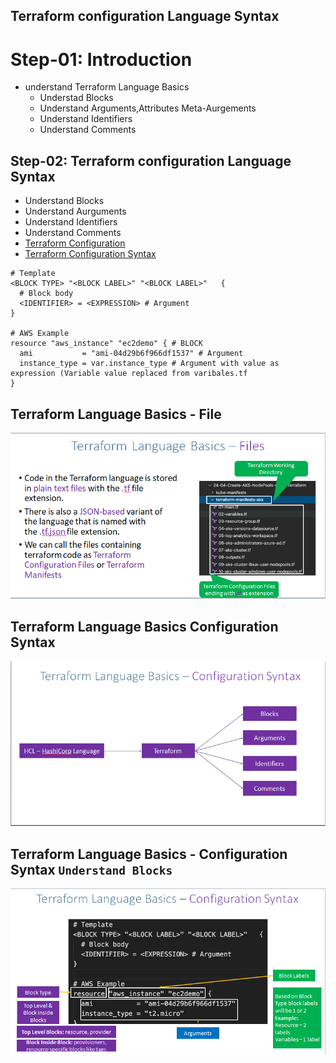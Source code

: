 ## Terraform configuration Language Syntax

# Step-01: Introduction
- understand Terraform Language Basics
    - Understad Blocks
    - Understand Arguments,Attributes Meta-Aurgements
    - Understand Identifiers
    - Understand Comments
## Step-02: Terraform configuration Language Syntax
- Understand Blocks
- Understand Aurguments
- Understand Identifiers
- Understand Comments
- [Terraform Configuration](https://www.terraform.io/docs/configuration/index.html)
- [Terraform Configuration Syntax](https://www.terraform.io/docs/configuration/syntax.html)

```t
# Template
<BLOCK TYPE> "<BLOCK LABEL>" "<BLOCK LABEL>"   {
  # Block body
  <IDENTIFIER> = <EXPRESSION> # Argument
}

# AWS Example
resource "aws_instance" "ec2demo" { # BLOCK
  ami           = "ami-04d29b6f966df1537" # Argument
  instance_type = var.instance_type # Argument with value as expression (Variable value replaced from varibales.tf
}
```

## Terraform Language Basics - File 
![](2022-02-25-12-16-57.png)
## Terraform Language Basics Configuration Syntax
![](2022-02-25-12-18-00.png)
## Terraform Language Basics - Configuration Syntax `Understand Blocks`
![](2022-02-25-12-27-18.png)
